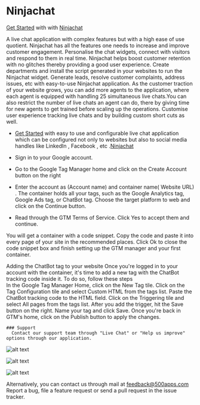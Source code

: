 # Ninjachat
[Get Started](https://infinity.500apps.com/ninjachat) with with [Ninjachat](https://ninjachat.com)

A live chat application with complex features but with a high ease of use quotient. Ninjachat has all the features one needs to increase and improve customer engagement. Personalise the chat widgets, connect with visitors and respond to them in real time. Ninjachat helps boost customer retention with no glitches thereby providing a good user experience.
Create departments and install the script generated in your websites to run the Ninjachat widget. Generate leads, resolve customer complaints, address issues, etc with easy-to-use Ninjachat application. As the customer traction of your website grows, you can add more agents to the application, where each agent is equipped with handling 25 simultaneous live chats.You can also restrict the number of live chats an agent can do, there by giving time for new agents to get trained before scaling up the operations. Customise user experience tracking live chats and by building custom short cuts as well.

- [Get Started](https://infinity.500apps.com/ninjachat) with easy to use and configurable live chat application which can be configured not only to websites but also to social media handles like LinkedIn , Facebook , etc .[Ninjachat](https://ninjachat.com)


- Sign in to your Google account.

- Go to the Google Tag Manager home and click on the Create Account button on the right

- Enter the account as (Account name) and container name( Website URL) . The container holds all your tags, such as the Google Analytics tag, Google Ads tag, or ChatBot tag. Choose the target platform to web and click on the Continue button.

- Read through the GTM Terms of Service. Click Yes to accept them and continue.

You will get a container with a code snippet. Copy the code and paste it into every page of your site in the recommended places.
Click Ok to close the code snippet box and finish setting up the GTM manager and your first container.

Adding the ChatBot tag to your website
Once you're logged in to your account with the container, it's time to add a new tag with the ChatBot tracking code inside it. To do so, follow these steps   
In the Google Tag Manager Home, click on the New Tag tile.
Click on the Tag Configuration tile and select Custom HTML from the tags list.
Paste the ChatBot tracking code to the HTML field.
Click on the Triggering tile and select All pages from the tags list.
After you add the trigger, hit the Save button on the right.
Name your tag and click Save.
Once you're back in GTM's home, click on the Publish button to apply the changes.

    ### Support 
      Contact our support team through "Live Chat" or "Help us improve" options through our application.

![alt text](https://infinity.500apps.com/img/ninjachat/GTM-Image-1.png)

![alt text](https://infinity.500apps.com/img/ninjchat/GTM-Image-2.png)

![alt text](https://infinity.500apps.com/img/ninjachat/GTM-Image-3.png)

Alternatively, you can contact us through mail at feedback@500apps.com
Report a bug, file a feature request or send a pull request in the issue tracker.

